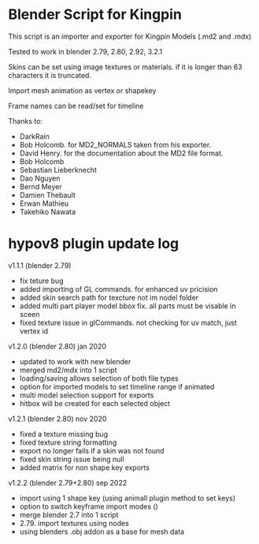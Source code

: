 # Blender Script for Kingpin

This script is an importer and exporter for Kingpin Models (.md2 and .mdx)

Tested to work in blender 2.79, 2.80, 2.92, 3.2.1

Skins can be set using image textures or materials. if it is longer than 63 characters it is truncated.

Import mesh animation as vertex or shapekey

Frame names can be read/set for timeline


Thanks to:
-   DarkRain
-   Bob Holcomb. for MD2_NORMALS taken from his exporter.
-   David Henry. for the documentation about the MD2 file format.
-   Bob Holcomb
-   Sebastian Lieberknecht
-   Dao Nguyen
-   Bernd Meyer
-   Damien Thebault
-   Erwan Mathieu
-   Takehiko Nawata


hypov8 plugin update log
========================
v1.1.1 (blender 2.79)
- fix teture bug
- added importing of GL commands. for enhanced uv pricision
- added skin search path for texcture not im nodel folder
- added multi part player model bbox fix. all parts must be visable in sceen
- fixed texture issue in glCommands. not checking for uv match, just vertex id

v1.2.0 (blender 2.80) jan 2020
- updated to work with new blender
- merged md2/mdx into 1 script
- loading/saving allows selection of both file types
- option for imported models to set timeline range if animated
- multi model selection support for exports
- hitbox will be created for each selected object

v1.2.1 (blender 2.80) nov 2020
- fixed a texture missing bug
- fixed texture string formatting
- export no longer fails if a skin was not found
- fixed skin string issue being null
- added matrix for non shape key exports

v1.2.2 (blender 2.79+2.80) sep 2022
- import using 1 shape key (using animall plugin method to set keys)
- option to switch keyframe import modes ()
- merge blender 2.7 into 1 script
- 2.79. import textures using nodes
- using blenders .obj addon as a base for mesh data

